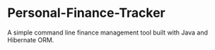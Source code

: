 # Personal-Finance-Tracker
A simple command line finance management tool built with Java and Hibernate ORM.
